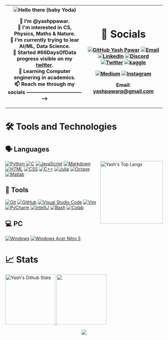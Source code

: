 <table>
  <tr>
    <th width="50%">
      
<img src="https://c.tenor.com/-z2KfO5zAckAAAAC/hello-there-baby-yoda.gif" align="center" alt="Hello there (baby Yoda)">

👋 I’m @yashppawar. <br>
👀 I'm interested in CS, Physics, Maths & Nature. <br>
🌱 I'm currently trying to lear AI/ML, Data Science. <br>
💪 Started #66DaysOfData progress visible on my [twitter](https://twitter.com/YashPaw66294803). <br>
📖 Learning Computer enginering in academics. <br>
📫 Reach me through my socials ———————————⟶
    </th>
<!-- - 💞️ I’m looking to collaborate on ...  -->
<!--
yashppawar/yashppawar is a ✨ special ✨ repository because its `README.md` (this file) appears on your GitHub profile.
You can click the Preview link to take a look at your changes.
-->
<th>

# 🔗 Socials
[![GitHub Yash Pawar](https://img.shields.io/github/followers/yashppawar?label=follow&style=for-the-badge&logo=github&logoColor=white&labelColor=333333)](https://github.com/yashppawar)
[![Email](https://img.shields.io/badge/Mail-004788?style=for-the-badge&logo=gmail&logoColor=white)](mailto:yashpawarp@gmail.com)
[![LinkedIn](https://img.shields.io/badge/LinkedIn-0077B5?style=for-the-badge&logo=linkedin&logoColor=white)](https://www.linkedin.com/in/yashppawar/)
[![Discord](https://img.shields.io/badge/Discord-7289DA?style=for-the-badge&logo=discord&logoColor=white)](https://discord.com/channels/@me/868716243392274472)
[![Twitter](https://img.shields.io/badge/Twitter-1A8CD8?style=for-the-badge&logo=twitter&logoColor=white)](https://twitter.com/yashpawarp)
[![kaggle](https://img.shields.io/badge/kaggle-31C3FF?style=for-the-badge&logo=kaggle&logoColor=white)](https://www.kaggle.com/yashpawarp)
<!-- [![Replit](https://img.shields.io/badge/Replit.com-1D2021?style=for-the-badge&logo=replit&logoColor=white)](https://replit.com/@yashpawar) -->
[![Medium](https://img.shields.io/badge/Medium-12100E?style=for-the-badge&logo=medium&logoColor=white)](https://yashppawar.medium.com/)
[![Instagram](https://img.shields.io/badge/Instagram-E4405F?style=for-the-badge&logo=instagram&logoColor=white)](https://www.instagram.com/pawaryashp/)
<!-- [![GitLab](https://img.shields.io/badge/GitLab-330F63?style=for-the-badge&logo=gitlab&logoColor=white)](https://gitlab.com/yashppawar) -->
 Email: yashpawarp@gmail.com

</th>
</tr>
</table>

# 🛠 Tools and Technologies

## 🗣 Languages
<img align="right" src="https://github-readme-stats.vercel.app/api/top-langs/?username=yashppawar&layout=compact&theme=dark" alt="Yash's Top Langs" height="200">

[![Python](https://img.shields.io/badge/Python-Primary_Language-3776AB?style=for-the-badge&logo=python)](https://www.python.org/)
[![C](https://img.shields.io/badge/C-Basics-00427E?style=for-the-badge&logo=c&logoColor=white)]() 
[![JavaScript](https://img.shields.io/badge/JavaScript-Basics-FFCE5A?style=for-the-badge&logo=javascript)](https://www.javascript.com/)
[![Markdown](https://img.shields.io/badge/Markdown-Basics-0077B5?style=for-the-badge&logo=markdown)](https://en.wikipedia.org/wiki/Markdown)
[![HTML](https://img.shields.io/badge/HTML-Basics-DD4A24?style=for-the-badge&logo=html5&logoColor=white)](https://www.w3schools.com/html/default.asp)
[![CSS](https://img.shields.io/badge/CSS-Basics-254BDD?style=for-the-badge&logo=css3)](https://www.w3schools.com/css/default.asp) 
[![C++](https://img.shields.io/badge/C++-Basics-6295CB?style=for-the-badge&logo=cplusplus)]()
[![Julia](https://img.shields.io/badge/Julia-learning-8B549B?style=for-the-badge&logo=Julia&logoColor=white)](https://julialang.org) 
[![Octave](https://img.shields.io/badge/Octave-learning-3EAECE?style=for-the-badge&logo=octave&logoColor=white)](https://www.gnu.org/software/octave/index) 
[![Matlab](https://img.shields.io/badge/Matlab-learning-6BA299?style=for-the-badge&logo=matlab)](https://matlab.mathworks.com/) 
<!-- [![Java](https://img.shields.io/badge/Java-Basics-E51F24?style=for-the-badge&logo=java&logoColor=white)](https://docs.oracle.com/en/java/) -->
<!-- [![R](https://img.shields.io/badge/R-Basics-276DC3?style=for-the-badge&logo=r)](https://www.r-project.org/about.html) -->

## 🔧 Tools 
[![Git](https://img.shields.io/badge/Git-FF5611?style=for-the-badge&logo=git&logoColor=white)](https://git-scm.com/)
[![GitHub](https://img.shields.io/badge/GitHub-0D1117?style=for-the-badge&logo=github&logoColor=white)](https://github.com/)
[![Visual Studio Code](https://img.shields.io/badge/Visual_Studio_Code-22A6F2?style=for-the-badge&logo=visualstudio)](https://code.visualstudio.com/)
[![Vim](https://img.shields.io/badge/Vim-019331?style=for-the-badge&logo=vim)](https://www.vim.org/)
[![PyCharm](https://img.shields.io/badge/PyCharm-4C4C4C?style=for-the-badge&logo=pycharm)](https://www.jetbrains.com/pycharm/)
[![IntelliJ](https://img.shields.io/badge/IntelliJ_IDEA-4C4C4C?style=for-the-badge&logo=intellij%20idea)](https://www.jetbrains.com/idea/)
[![Bash](https://img.shields.io/badge/Bash-272E35?style=for-the-badge&logo=gnu%20bash&logoColor=white)](https://www.gnu.org/software/bash/)
[![Colab](https://img.shields.io/badge/Google_Colab-FF8C0A?style=for-the-badge&logo=google%20colab&logoColor=white)](https://colab.research.google.com/)

## 💻 PC
[![Windows](https://img.shields.io/badge/Windows-laptop-0078D6?style=for-the-badge&logo=windows)](https://www.microsoft.com/en/windows/)
[![Windows Acer Nitro 5](https://img.shields.io/badge/Linux-laptop_and_VM-51A2DA?style=for-the-badge&logo=linux&logoColor=white)](https://www.google.com/search?q=linux)

# 📈 Stats

<p align="center">
    <div style="display: inline-block;margin: auto;">
        <a href="https://github.com/yashppawar">
            <img src="https://github-readme-stats.vercel.app/api?username=yashppawar&hide=issue&show_icons=true&theme=gotham" alt="Yash's Github Stats" height="160">
    	    <img src="https://github-readme-streak-stats.herokuapp.com/?user=yashppawar&theme=onedark&count_private=true&theme=gotham" height=160>
            <!-- [![Yash's GitHub stats](https://github-readme-stats.vercel.app/api?username=yashppawar&hide=issues&show_icons=true&theme=darcula)](https://github.com/yashppawar) -->
        </a>
    </div>
</p>

<p align="center">
    <a href="https://github.com/yashppawar">
    	<img align="center" src="https://activity-graph.herokuapp.com/graph?username=yashppawar&bg_color=0C1014&color=2AA789&line=2AA790&point=fff&area=2AA789">
    </a>
</p>
<!-- What's happening with this contributions count?? -->
